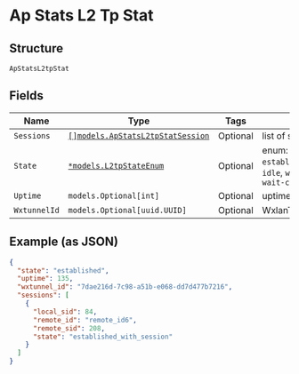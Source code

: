 
# Ap Stats L2 Tp Stat

## Structure

`ApStatsL2tpStat`

## Fields

| Name | Type | Tags | Description |
|  --- | --- | --- | --- |
| `Sessions` | [`[]models.ApStatsL2tpStatSession`](../../doc/models/ap-stats-l2-tp-stat-session.md) | Optional | list of sessions |
| `State` | [`*models.L2tpStateEnum`](../../doc/models/l2-tp-state-enum.md) | Optional | enum: `established`, `established_with_session`, `idle`, `wait-ctrl-conn`, `wait-ctrl-reply` |
| `Uptime` | `models.Optional[int]` | Optional | uptime |
| `WxtunnelId` | `models.Optional[uuid.UUID]` | Optional | WxlanTunnel ID |

## Example (as JSON)

```json
{
  "state": "established",
  "uptime": 135,
  "wxtunnel_id": "7dae216d-7c98-a51b-e068-dd7d477b7216",
  "sessions": [
    {
      "local_sid": 84,
      "remote_id": "remote_id6",
      "remote_sid": 208,
      "state": "established_with_session"
    }
  ]
}
```

